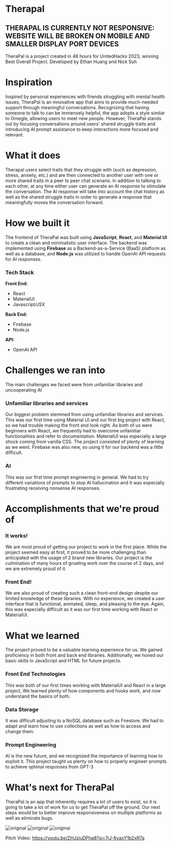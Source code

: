 # Therapal
## THERAPAL IS CURRENTLY NOT RESPONSIVE: WEBSITE WILL BE BROKEN ON MOBILE AND SMALLER DISPLAY PORT DEVICES

TheraPal is a project created in 48 hours for UnitedHacks 2023, winning Best Overall Project. Developed by Ethan Huang and Nick Suh
# Inspiration

Inspired by personal experiences with friends struggling with mental health issues, TheraPal is an innovative app that aims to provide much-needed support through meaningful conversations. Recognizing that having someone to talk to can be immensely helpful, the app adopts a style similar to Omegle, allowing users to meet new people. However, TheraPal stands out by focusing conversations around users' shared struggle traits and introducing AI prompt assistance to keep interactions more focused and relevant.

  

# What it does

Therapal users select traits that they struggle with (such as depression, stress, anxiety, etc.) and are then connected to another user with one or more shared traits in a peer to peer chat scenario. In addition to talking to each other, at any time either user can generate an AI response to stimulate the conversation. The AI response will take into account the chat history as well as the shared struggle traits in order to generate a response that meaningfully moves the conversation forward.

  

# How we built it

The frontend of TheraPal was built using **JavaScript**, **React**, and **Material UI** to create a clean and minimalistic user interface. The backend was implemented using **Firebase** as a Backend-as-a-Service (BaaS) platform as well as a database,  and **Node.js** was utilized to handle OpenAI API requests for AI responses.

### Tech Stack
**Front End:**
 - React
 - MaterialUI
 - Javascript/JSX

**Back End:**

 - Firebase
 - Node.js
 
 **API:**
 
 - OpenAI API

# Challenges we ran into
The main challenges we faced were from unfamiliar libraries and uncooperating AI
### Unfamiliar libraries and services
Our biggest problem stemmed from using unfamiliar libraries and services. This was our first time using Material UI and our first big project with React, so we had trouble making the front end look right. As both of us were beginners with React, we frequently had to overcome unfamiliar functionalities and refer to documentation. MaterialUI was especially a large shock coming from vanilla CSS. The project consisted of plenty of learning as we went. Firebase was also new, so using it for our backend was a little difficult.
### AI
This was our first time prompt engineering in general. We had to try different variations of prompts to stop AI hallucination and it was especially frustrating receiving nonsense AI responses.

# Accomplishments that we're proud of

### It works!
We are most proud of getting our project to work in the first place. While the project seemed easy at first, it proved to be more challenging than anticipated with the usage of 2 brand new libraries.  Our project is the culmination of many hours of grueling work over the course of 2 days, and we are extremely proud of it.
### Front End!
We are also proud of creating such a clean front-end design despite our limited knowledge of these libraries.  With no experience, we created a user interface that is functional, animated, sleep, and pleasing to the eye. Again, this was especially difficult as it was our first time working with React or MaterialUI.
  

# What we learned
The project proved to be a valuable learning experience for us. We gained proficiency in both front and back end libraries. Additionally, we honed our basic skills in JavaScript and HTML for future projects.

### Front End Technologies
This was both of our first times working with MaterialUI and React in a large project, We learned plenty of how components and hooks work, and now understand the basics of both.
### Data Storage
It was difficult adjusting to a NoSQL database such as Firestore. We had to adapt and learn how to use collections as well as how to access and change them.
### Prompt Engineering
AI is the new future, and we recognized the importance of learning how to exploit it. This project taught us plenty on how to properly engineer prompts to achieve optimal responses from GPT-3

  

# What's next for TheraPal

TheraPal is an app that inherently requires a lot of users to exist, so it is going to take a lot of work for us to get TheraPal off the ground. Our next steps would be to better improve responsiveness on multiple platforms as well as eliminate bugs. 

![original](https://github.com/kYpranite/Therapal/assets/39254153/d104ae4d-5e77-4add-aa98-038fdd729181)
![original](https://github.com/kYpranite/Therapal/assets/39254153/41be87fb-7e5d-41d7-a015-71acf90a8cd3)
![original](https://github.com/kYpranite/Therapal/assets/39254153/3058f7c6-cc92-437a-8fe5-932a404e2a8b)

Pitch Video: https://youtu.be/ZHJzjuDPha8?si=7rJ-6yaxY1b2xR7a


